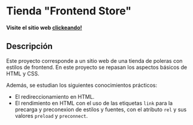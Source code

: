 # Tienda "Frontend Store"

**Visite el sitio web [clickeando!](https://frontendstorepage.netlify.app/)**

## Descripción

Este proyecto corresponde a un sitio web de una tienda de poleras con estilos de frontend. En este proyecto se repasan los aspectos básicos de HTML y CSS.

Además, se estudian los siguientes conocimientos prácticos:
* El redireccionamiento en HTML.
* El rendimiento en HTML con el uso de las etiquetas `link` para la precarga y preconexion de estilos y fuentes, con el atributo `rel` y sus valores `preload` y `preconnect`.
